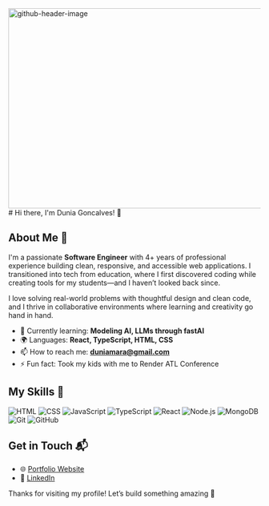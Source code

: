 <img width="1666" height="400" alt="github-header-image" src="https://github.com/user-attachments/assets/c998764f-e0d8-40bb-82e9-8222316dd930" />
# Hi there, I'm Dunia Goncalves! 👋

## About Me 🚀

I'm a passionate **Software Engineer** with 4+ years of professional experience building clean, responsive, and accessible web applications. I transitioned into tech from education, where I first discovered coding while creating tools for my students—and I haven’t looked back since.

I love solving real-world problems with thoughtful design and clean code, and I thrive in collaborative environments where learning and creativity go hand in hand.

- 🌱 Currently learning: **Modeling AI, LLMs through fastAI**
- 🌍 Languages: **React, TypeScript, HTML, CSS**
- 📫 How to reach me: **duniamara@gmail.com**
- ⚡ Fun fact: Took my kids with me to Render ATL Conference

## My Skills 🧠

![HTML](https://img.shields.io/badge/-HTML-E34F26?style=flat-square&logo=html5&logoColor=white)
![CSS](https://img.shields.io/badge/-CSS-1572B6?style=flat-square&logo=css3&logoColor=white)
![JavaScript](https://img.shields.io/badge/-JavaScript-F7DF1E?style=flat-square&logo=javascript&logoColor=black)
![TypeScript](https://img.shields.io/badge/-TypeScript-3178C6?style=flat-square&logo=typescript&logoColor=white)
![React](https://img.shields.io/badge/-React-61DAFB?style=flat-square&logo=react&logoColor=black)
![Node.js](https://img.shields.io/badge/-Node.js-339933?style=flat-square&logo=node.js&logoColor=white)
![MongoDB](https://img.shields.io/badge/-MongoDB-47A248?style=flat-square&logo=mongodb&logoColor=white)
![Git](https://img.shields.io/badge/-Git-F05032?style=flat-square&logo=git&logoColor=white)
![GitHub](https://img.shields.io/badge/-GitHub-181717?style=flat-square&logo=github&logoColor=white)


## Get in Touch 📬

- 🌐 [Portfolio Website](https://dunia-imara-goncalves.netlify.app/)
- 💼 [LinkedIn](https://linkedin.com/in/dunia-goncalves)

Thanks for visiting my profile! Let’s build something amazing 💫
